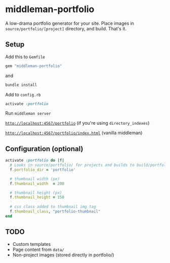 # middleman-portfolio

A low-drama portfolio generator for your site. Place images in `source/portfolio/[project]` directory, and build. That's it.

## Setup

Add this to `Gemfile`

```rb
gem "middleman-portfolio"
```

and

```sh
bundle install
```

Add to `config.rb`

```rb
activate :portfolio
```

Run `middleman server` 

[`http://localhost:4567/portfolio`](http://localhost:4567/portfolio) (if you're using `directory_indexes`)

[`http://localhost:4567/portfolio/index.html`](http://localhost:4567/portfolio/index.html) (vanilla middleman)


## Configuration (optional)

```rb
activate :portfolio do |f|
  # Looks in source/portfolio/ for projects and builds to build/portfolio/
  f.portfolio_dir = 'portfolio'

  # thumbnail width (px)
  f.thumbnail_width  = 200 

  # thumbnail height (px)
  f.thumbnail_height = 150
  
  # css class added to thumbnail img tag
  f.thumbnail_class, "portfolio-thumbnail"
end
```

## TODO

* Custom templates
* Page content from `data/`
* Non-project images (stored directly in portfolio/)